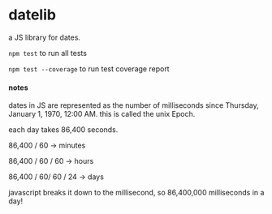 # datelib

a JS library for dates.

`npm test` to run all tests

`npm test --coverage` to run test coverage report

#### notes

dates in JS are represented as the number of milliseconds since Thursday, January 1, 1970, 12:00 AM. this is called the unix Epoch.

each day takes 86,400 seconds.

86,400 / 60 -> minutes

86,400 / 60 / 60 -> hours

86,400 / 60/ 60 / 24 -> days

javascript breaks it down to the millisecond, so 86,400,000 milliseconds in a day!

